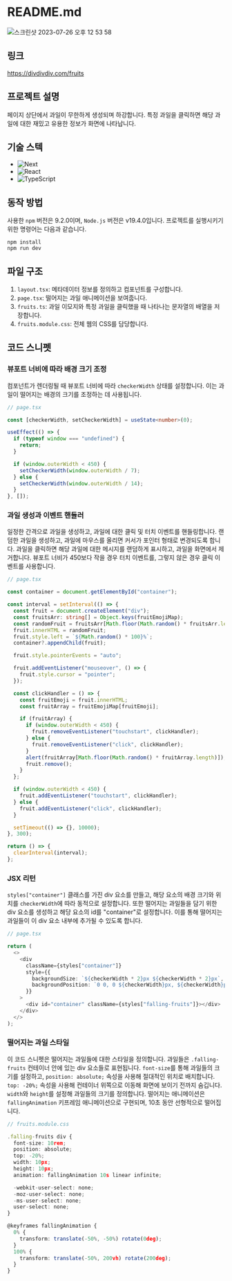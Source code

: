 # README.md

![스크린샷 2023-07-26 오후 12 53 58](https://github.com/minumsa/divdivdiv/assets/83910706/72f14ff0-a9ac-46a7-a983-83980dadd827)

## 링크

https://divdivdiv.com/fruits

## 프로젝트 설명

페이지 상단에서 과일이 무한하게 생성되며 하강합니다. 특정 과일을 클릭하면 해당 과일에 대한 재밌고 유용한 정보가 화면에 나타납니다.

## 기술 스텍

- ![Next][Next.js]
- ![React][React.js]
- ![TypeScript][TypeScript]

## 동작 방법

사용한 `npm` 버전은 9.2.0이며, `Node.js` 버전은 v19.4.0입니다. 프로젝트를 실행시키기 위한 명령어는 다음과 같습니다.

```shell
npm install
npm run dev
```

## 파일 구조

1. `layout.tsx`: 메타데이터 정보를 정의하고 컴포넌트를 구성합니다.
2. `page.tsx`: 떨어지는 과일 애니메이션을 보여줍니다.
3. `fruits.ts`: 과일 이모지와 특정 과일을 클릭했을 때 나타나는 문자열의 배열을 저장합니다.
4. `fruits.module.css`: 전체 웹의 CSS를 담당합니다.

## 코드 스니펫

### 뷰포트 너비에 따라 배경 크기 조정

컴포넌트가 렌더링될 때 뷰포트 너비에 따라 `checkerWidth` 상태를 설정합니다. 이는 과일이 떨어지는 배경의 크기를 조정하는 데 사용됩니다.

```typescript
// page.tsx

const [checkerWidth, setCheckerWidth] = useState<number>(0);

useEffect(() => {
  if (typeof window === "undefined") {
    return;
  }

  if (window.outerWidth < 450) {
    setCheckerWidth(window.outerWidth / 7);
  } else {
    setCheckerWidth(window.outerWidth / 14);
  }
}, []);
```

### 과일 생성과 이벤트 핸들러

일정한 간격으로 과일을 생성하고, 과일에 대한 클릭 및 터치 이벤트를 핸들링합니다. 랜덤한 과일을 생성하고, 과일에 마우스를 올리면 커서가 포인터 형태로 변경되도록 합니다. 과일을 클릭하면 해당 과일에 대한 메시지를 랜덤하게 표시하고, 과일을 화면에서 제거합니다. 뷰포트 너비가 450보다 작을 경우 터치 이벤트를, 그렇지 않은 경우 클릭 이벤트를 사용합니다.

```typescript
// page.tsx

const container = document.getElementById("container");

const interval = setInterval(() => {
  const fruit = document.createElement("div");
  const fruitsArr: string[] = Object.keys(fruitEmojiMap);
  const randomFruit = fruitsArr[Math.floor(Math.random() * fruitsArr.length)];
  fruit.innerHTML = randomFruit;
  fruit.style.left = `${Math.random() * 100}%`;
  container?.appendChild(fruit);

  fruit.style.pointerEvents = "auto";

  fruit.addEventListener("mouseover", () => {
    fruit.style.cursor = "pointer";
  });

  const clickHandler = () => {
    const fruitEmoji = fruit.innerHTML;
    const fruitArray = fruitEmojiMap[fruitEmoji];

    if (fruitArray) {
      if (window.outerWidth < 450) {
        fruit.removeEventListener("touchstart", clickHandler);
      } else {
        fruit.removeEventListener("click", clickHandler);
      }
      alert(fruitArray[Math.floor(Math.random() * fruitArray.length)]);
      fruit.remove();
    }
  };

  if (window.outerWidth < 450) {
    fruit.addEventListener("touchstart", clickHandler);
  } else {
    fruit.addEventListener("click", clickHandler);
  }

  setTimeout(() => {}, 10000);
}, 300);

return () => {
  clearInterval(interval);
};
```

### JSX 리턴

`styles["container"]` 클래스를 가진 div 요소를 만들고, 해당 요소의 배경 크기와 위치를 `checkerWidth`에 따라 동적으로 설정합니다. 또한 떨어지는 과일들을 담기 위한 div 요소를 생성하고 해당 요소의 id를 "container"로 설정합니다. 이를 통해 떨어지는 과일들이 이 div 요소 내부에 추가될 수 있도록 합니다.

```typescript
// page.tsx

return (
  <>
    <div
      className={styles["container"]}
      style={{
        backgroundSize: `${checkerWidth * 2}px ${checkerWidth * 2}px`,
        backgroundPosition: `0 0, 0 ${checkerWidth}px, ${checkerWidth}px -${checkerWidth}px, -${checkerWidth}px 0px`,
      }}
    >
      <div id="container" className={styles["falling-fruits"]}></div>
    </div>
  </>
);
```

### 떨어지는 과일 스타일

이 코드 스니펫은 떨어지는 과일들에 대한 스타일을 정의합니다. 과일들은 `.falling-fruits` 컨테이너 안에 있는 div 요소들로 표현됩니다. `font-size`를 통해 과일들의 크기를 설정하고, `position: absolute;` 속성을 사용해 절대적인 위치로 배치합니다. `top: -20%;` 속성을 사용해 컨테이너 위쪽으로 이동해 화면에 보이기 전까지 숨깁니다. `width`와 `height`를 설정해 과일들의 크기를 정의합니다. 떨어지는 애니메이션은 `fallingAnimation` 키프레임 애니메이션으로 구현되며, 10초 동안 선형적으로 떨어집니다.

```typescript
// fruits.module.css

.falling-fruits div {
  font-size: 10rem;
  position: absolute;
  top: -20%;
  width: 10px;
  height: 10px;
  animation: fallingAnimation 10s linear infinite;

  -webkit-user-select: none;
  -moz-user-select: none;
  -ms-user-select: none;
  user-select: none;
}

@keyframes fallingAnimation {
  0% {
    transform: translate(-50%, -50%) rotate(0deg);
  }
  100% {
    transform: translate(-50%, 200vh) rotate(200deg);
  }
}
```

[Next.js]: https://img.shields.io/badge/next.js-000000?style=for-the-badge&logo=nextdotjs&logoColor=white
[React.js]: https://img.shields.io/badge/React-20232A?style=for-the-badge&logo=react&logoColor=61DAFB
[TypeScript]: https://img.shields.io/badge/TypeScript-007ACC?style=for-the-badge&logo=typescript&logoColor=white
[Redux]: https://img.shields.io/badge/Redux-593D88?style=for-the-badge&logo=redux&logoColor=white
[MongoDB]: https://img.shields.io/badge/MongoDB-4EA94B?style=for-the-badge&logo=mongodb&logoColor=white
[Gatsby]: https://img.shields.io/badge/Gatsby-663399?style=for-the-badge&logo=gatsby&logoColor=white
